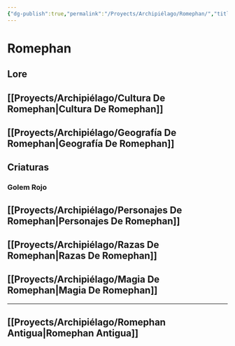 ```yaml
---
{"dg-publish":true,"permalink":"/Proyects/Archipiélago/Romephan/","title":"Romephan","created":"Tuesday, 2023-03-21, 1:19:35 pm","updated":"Tuesday, 2023-10-24, 10:34:26:42 am"}
---
```



# Romephan

## Lore

## [[Proyects/Archipiélago/Cultura De Romephan\|Cultura De Romephan]]

## [[Proyects/Archipiélago/Geografía De Romephan\|Geografía De Romephan]] 

## Criaturas

### Golem Rojo

## [[Proyects/Archipiélago/Personajes De Romephan\|Personajes De Romephan]]

## [[Proyects/Archipiélago/Razas De Romephan\|Razas De Romephan]]



## [[Proyects/Archipiélago/Magia De Romephan\|Magia De Romephan]]

---

## [[Proyects/Archipiélago/Romephan Antigua\|Romephan Antigua]]
